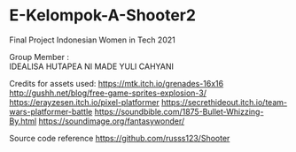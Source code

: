 # E-Kelompok-A-Shooter2
Final Project Indonesian Women in Tech 2021

Group Member :
<br> IDEALISA HUTAPEA
NI MADE YULI CAHYANI

Credits for assets used:
https://mtk.itch.io/grenades-16x16
http://gushh.net/blog/free-game-sprites-explosion-3/
https://erayzesen.itch.io/pixel-platformer
https://secrethideout.itch.io/team-wars-platformer-battle
https://soundbible.com/1875-Bullet-Whizzing-By.html
https://soundimage.org/fantasywonder/

Source code reference
https://github.com/russs123/Shooter
